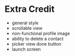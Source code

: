 # Extra Credit

- general style
- scrollable view
- non-functional profile image
- ability to delete a contact
- picker view done button
- launch screen
